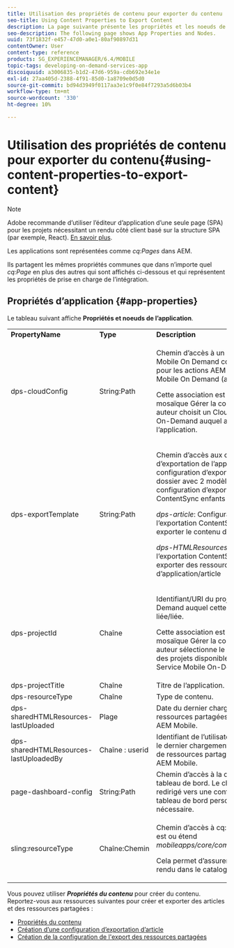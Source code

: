 ```yaml
---
title: Utilisation des propriétés de contenu pour exporter du contenu
seo-title: Using Content Properties to Export Content
description: La page suivante présente les propriétés et les noeuds de l’application.
seo-description: The following page shows App Properties and Nodes.
uuid: 73f1832f-e457-47d0-a0e1-80af90897d31
contentOwner: User
content-type: reference
products: SG_EXPERIENCEMANAGER/6.4/MOBILE
topic-tags: developing-on-demand-services-app
discoiquuid: a3006835-b1d2-47d6-959a-cdb692e34e1e
exl-id: 27aa405d-2388-4f91-85d0-1a8709e0d5d0
source-git-commit: bd94d3949f0117aa3e1c9f0e84f7293a5d6b03b4
workflow-type: tm+mt
source-wordcount: '330'
ht-degree: 10%

---
```


# Utilisation des propriétés de contenu pour exporter du contenu{#using-content-properties-to-export-content}

>[!NOTE]
>
>Adobe recommande d’utiliser l’éditeur d’application d’une seule page (SPA) pour les projets nécessitant un rendu côté client basé sur la structure SPA (par exemple, React). [En savoir plus](/help/sites-developing/spa-overview.md).

Les applications sont représentées comme *cq:Pages* dans AEM.

Ils partagent les mêmes propriétés communes que dans n’importe quel *cq:Page* en plus des autres qui sont affichés ci-dessous et qui représentent les propriétés de prise en charge de l’intégration.

## Propriétés d’application {#app-properties}

Le tableau suivant affiche **Propriétés et noeuds de l’application**.

<table>
 <tbody>
  <tr>
   <td><strong>PropertyName</strong></td>
   <td><strong>Type</strong></td>
   <td><strong>Description</strong></td>
  </tr>
  <tr>
   <td>dps-cloudConfig</td>
   <td>String:Path</td>
   <td><p>Chemin d’accès à un Cloud Service Mobile On Demand configuré. Utilisé pour les actions AEM Mobile vers Mobile On Demand (appel API)</p> <p>Cette association est configurée via la mosaïque Gérer la connexion lorsqu’un auteur choisit un Cloud Service Mobile On-Demand auquel associer l’application.</p> </td>
  </tr>
  <tr>
   <td>dps-exportTemplate</td>
   <td>String:Path</td>
   <td><p>Chemin d’accès aux configurations d’exportation de l’application. La configuration d’exportation est un dossier avec 2 modèles de configuration d’exportation ContentSync enfants ;</p> <p><i>dps-article</i>: Configuration de l’exportation ContentSync pour exporter le contenu d’un article</p> <p><i>dps-HTMLResources</i>: Configuration de l’exportation ContentSync pour exporter des ressources partagées d’application/article</p> </td>
  </tr>
  <tr>
   <td>dps-projectId</td>
   <td>Chaîne</td>
   <td><p>Identifiant/URI du projet Mobile On-Demand auquel cette application est liée/liée.</p> <p>Cette association est configurée via la mosaïque Gérer la connexion lorsqu’un auteur sélectionne le projet dans la liste des projets disponibles pour le Cloud Service Mobile On-Demand associé.</p> </td>
  </tr>
  <tr>
   <td>dps-projectTitle</td>
   <td>Chaîne</td>
   <td>Titre de l’application.</td>
  </tr>
  <tr>
   <td>dps-resourceType</td>
   <td>Chaîne</td>
   <td>Type de contenu.</td>
  </tr>
  <tr>
   <td>dps-sharedHTMLResources-lastUploaded</td>
   <td>Plage</td>
   <td>Date du dernier chargement des ressources partagées depuis AEM vers AEM Mobile.</td>
  </tr>
  <tr>
   <td>dps-sharedHTMLResources-lastUploadedBy</td>
   <td>Chaîne : userid</td>
   <td>Identifiant de l’utilisateur qui a effectué le dernier chargement de la demande de ressources partagées d’AEM vers AEM Mobile.</td>
  </tr>
  <tr>
   <td>page-dashboard-config</td>
   <td>String:Path</td>
   <td>Chemin d’accès à la configuration d’un tableau de bord. Le chemin peut être redirigé vers une configuration de tableau de bord personnalisée, si nécessaire.</td>
  </tr>
  <tr>
   <td>sling:resourceType</td>
   <td>Chaîne:Chemin</td>
   <td><p>Chemin d’accès à cq:Component qui est ou étend <i>mobileapps/core/components/instance.</i></p> <p>Cela permet d’assurer la présence et le rendu dans le catalogue d’applications.</p> </td>
  </tr>
 </tbody>
</table>

Vous pouvez utiliser ***Propriétés du contenu*** pour créer du contenu. Reportez-vous aux ressources suivantes pour créer et exporter des articles et des ressources partagées :

* [Propriétés du contenu](/help/mobile/content-properties.md)
* [Création d’une configuration d’exportation d’article](/help/mobile/creating-article-export-configuration.md)
* [Création de la configuration de l&#39;export des ressources partagées](/help/mobile/creating-shared-resources-export-configuration.md)
